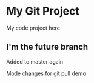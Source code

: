 # My Git Project

My code project here

## I'm the future branch

Added to master again 

Mode changes for git pull demo
